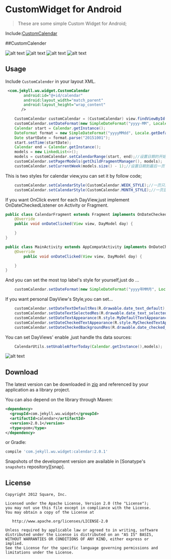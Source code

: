 


CustomWidget for Android
==========================
>These are some simple Custom Widget for Android;


Include:[CustomCalendar](#calendar)


##<span id="calendar">CustomCalender</span>

![alt text](./pic/calendar1.png "calendar1")
![alt text](./pic/calendar2.png "calendar2")
![alt text](./pic/calendar3.png "calendar3")
![alt text](./pic/calendar4.png "calendar4")


Usage
-----

Include `CustomCalender` in your layout XML.

```xml
 <com.jekyll.wu.widget.CustomCalendar
        android:id="@+id/calendar"
        android:layout_width="match_parent"
        android:layout_height="wrap_content"
       />
```
```java
    CustomCalendar customCalendar = (CustomCalendar) view.findViewById(R.id.cc_test);
    customCalendar.setDateFormat(new SimpleDateFormat("yyyy-MM", Locale.getDefault()));
    Calendar start = Calendar.getInstance();
    DateFormat format = new SimpleDateFormat("yyyyMMdd", Locale.getDefault());
    Date startDate = format.parse("20151001");
    start.setTime(startDate);
    Calendar end = Calendar.getInstance();
    models = new LinkedList<>();
    models = customCalendar.setCalendarRange(start, end);//设置日期的开始结束位置
    customCalendar.setPagerModels(getChildFragmentManager(), models);
    customCalendar.setCurrentWeek(models.size() - 1);//设置日期到最后一页

```

This is two styles for calendar view,you can set it by follow code;

```java
    customCalendar.setCalendarStyle(CustomCalendar.WEEK_STYLE);//一页只显示一周
    customCalendar.setCalendarStyle(CustomCalendar.MONTH_STYLE);//一页显示一月
```

If you want OnClick event for each DayView,just implement OnDateCheckedListener on Activity or Fragment.

```java
public class CalendarFragment extends Fragment implements OnDateCheckedListener {
    @Override
    public void onDateClicked(View view, DayModel day) {

    }
}

public class MainActivity extends AppCompatActivity implements OnDateCheckedListener {
    @Override
        public void onDateClicked(View view, DayModel day) {

    }
}
```

And you can set the most top label's style for yourself,just do ...

```java
    customCalendar.setDateFormat(new SimpleDateFormat("yyyy年MM月", Locale.getDefault()));
```

If you want personal DayView's Style,you can set...

```java
    customCalendar.setDateTextDefaultRes(R.drawable.date_text_default);
    customCalendar.setDateTextSelectedRes(R.drawable.date_text_selected);
    customCalendar.setDateTextAppearance(R.style.MyDefaultTextAppearance);
    customCalendar.setDateCheckedTextAppearance(R.style.MyCheckedTextAppearance);
    customCalendar.setDateCheckedBackgroundRes(R.drawable.date_checked_shape);

```
You can set DayViews' enable ,just handle ths data sources:

```java
    CalendarUtils.setUnableAfterToday(Calendar.getInstance(),models);

```

![alt text](./pic/calendar5.png "calendar5")


Download
--------

The latest version can be downloaded in [zip][zip] and referenced by your application as a library
project.

You can also depend on the library through Maven:
```xml
<dependency>
  <groupId>com.jekyll.wu.widget</groupId>
  <artifactId>calendar</artifactId>
  <version>2.0.1</version>
  <type>pom</type>
</dependency>
```
or Gradle:
```groovy
compile 'com.jekyll.wu.widget:calendar:2.0.1'
```

Snapshots of the development version are available in [Sonatype's `snapshots` repository][snap].


License
-------

    Copyright 2012 Square, Inc.

    Licensed under the Apache License, Version 2.0 (the "License");
    you may not use this file except in compliance with the License.
    You may obtain a copy of the License at

       http://www.apache.org/licenses/LICENSE-2.0

    Unless required by applicable law or agreed to in writing, software
    distributed under the License is distributed on an "AS IS" BASIS,
    WITHOUT WARRANTIES OR CONDITIONS OF ANY KIND, either express or implied.
    See the License for the specific language governing permissions and
    limitations under the License.



 [zip]: https://github.com/JieJacket/CustomWidget/archive/master.zip








